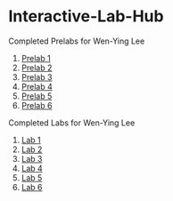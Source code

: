 # Interactive-Lab-Hub

Completed Prelabs for Wen-Ying Lee

1. [Prelab 1](completed)
2. [Prelab 2](//github.com/wendy039474/idd-fa19-lab2)
3. [Prelab 3](//github.com/wendy039474/idd-fa19-lab3)
3. [Prelab 4](//github.com/wendy039474/idd-fa19-lab4)
3. [Prelab 5](//github.com/wendy039474/idd-fa19-lab5)
3. [Prelab 6](//github.com/wendy039474/idd-fa19-lab6)


Completed Labs for Wen-Ying Lee

1. [Lab 1](//github.com/wendy039474/idd-fa19-lab1)
2. [Lab 2](//github.com/wendy039474/idd-fa19-lab2)
3. [Lab 3](//github.com/wendy039474/idd-fa19-lab3)
3. [Lab 4](//github.com/wendy039474/idd-fa19-lab4)
3. [Lab 5](//github.com/wendy039474/idd-fa19-lab5)
3. [Lab 6](//github.com/wendy039474/idd-fa19-lab6)
